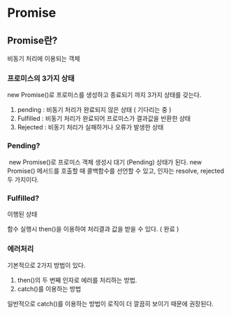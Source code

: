 # Promise

## Promise란?

비동기 처리에 이용되는 객체   

### 프로미스의 3가지 상태

new Promise()로 프로미스를 생성하고 종료되기 까지 3가지 상태를 갖는다.

1. pending : 비동기 처리가 완료되지 않은 상태 ( 기다리는 중 )  
2. Fulfilled : 비동기 처리가 완료되어 프로미스가 결과값을 반환한 상태   
3. Rejected : 비동기 처리가 실패하거나 오류가 발생한 상태 

### Pending?

 new Promise()로 프로미스 객체 생성시 대기 (Pending) 상태가 된다. 
 new Promise() 메서드를 호출할 때 콜백함수를 선언할 수 있고, 인자는 resolve, rejected 두 가지이다.

### Fulfilled?

이행된 상태    

함수 실행시 then()을 이용하여 처리결과 값을 받을 수 있다. ( 완료 )   

### 에러처리

기본적으로 2가지 방법이 있다.   

1. then()의 두 번째 인자로 에러를 처리하는 방법.    
2. catch()를 이용하는 방법    

일반적으로 catch()를 이용하는 방법이 로직이 더 깔끔히 보이기 때문에 권장된다.   